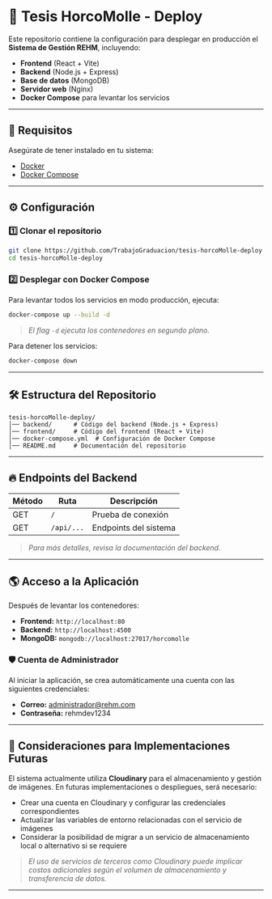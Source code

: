 # 📌 Tesis HorcoMolle - Deploy

Este repositorio contiene la configuración para desplegar en producción el **Sistema de Gestión REHM**, incluyendo:  
- **Frontend** (React + Vite)  
- **Backend** (Node.js + Express)  
- **Base de datos** (MongoDB)  
- **Servidor web** (Nginx)  
- **Docker Compose** para levantar los servicios  

---

## 🚀 Requisitos  
Asegúrate de tener instalado en tu sistema:  
- [Docker](https://docs.docker.com/get-docker/)  
- [Docker Compose](https://docs.docker.com/compose/install/)  

---

## ⚙️ Configuración  

### 1️⃣ Clonar el repositorio  
```sh
git clone https://github.com/TrabajoGraduacion/tesis-horcoMolle-deploy.git
cd tesis-horcoMolle-deploy
```

### 2️⃣ Desplegar con Docker Compose  
Para levantar todos los servicios en modo producción, ejecuta:  
```sh
docker-compose up --build -d
```

> *El flag `-d` ejecuta los contenedores en segundo plano.*

Para detener los servicios:  
```sh
docker-compose down
```

---

## 🛠️ Estructura del Repositorio  
```
tesis-horcoMolle-deploy/
│── backend/      # Código del backend (Node.js + Express)
│── frontend/     # Código del frontend (React + Vite)
│── docker-compose.yml  # Configuración de Docker Compose
│── README.md     # Documentación del repositorio
```

---

## 🔥 Endpoints del Backend  
| Método | Ruta        | Descripción          |
|--------|------------|----------------------|
| GET    | `/`        | Prueba de conexión   |
| GET    | `/api/...` | Endpoints del sistema |

> *Para más detalles, revisa la documentación del backend.*

---

## 🌎 Acceso a la Aplicación  
Después de levantar los contenedores:  
- **Frontend:** `http://localhost:80`  
- **Backend:** `http://localhost:4500`  
- **MongoDB:** `mongodb://localhost:27017/horcomolle`  

### 🛡️ Cuenta de Administrador
Al iniciar la aplicación, se crea automáticamente una cuenta con las siguientes credenciales:
- **Correo:** administrador@rehm.com
- **Contraseña:** rehmdev1234

---

## 📸 Consideraciones para Implementaciones Futuras
El sistema actualmente utiliza **Cloudinary** para el almacenamiento y gestión de imágenes. En futuras implementaciones o despliegues, será necesario:

- Crear una cuenta en Cloudinary y configurar las credenciales correspondientes
- Actualizar las variables de entorno relacionadas con el servicio de imágenes
- Considerar la posibilidad de migrar a un servicio de almacenamiento local o alternativo si se requiere

> *El uso de servicios de terceros como Cloudinary puede implicar costos adicionales según el volumen de almacenamiento y transferencia de datos.*

---
